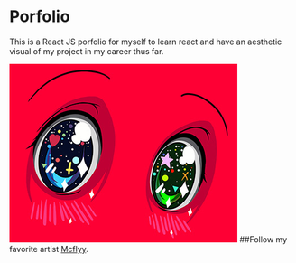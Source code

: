# Porfolio
This is a React JS porfolio for myself to learn react and have an aesthetic visual of my project in my career thus far.


![My Image](portfolio/src/assets/1e549367009301.5ed61224411c3.jpg)
##Follow my favorite artist [Mcflyy](https://mcflyy.com/).